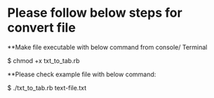 # Please follow below steps for convert file

**Make file executable with below command from console/ Terminal

$ chmod +x txt_to_tab.rb

**Please check example file with below command:

$ ./txt_to_tab.rb text-file.txt


